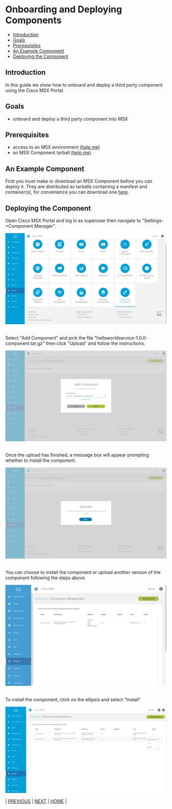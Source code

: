 # Onboarding and Deploying Components
* [Introduction](#introduction)
* [Goals](#goals)
* [Prerequisites](#prerequisites)
* [An Example Component](#an-example-component)
* [Deploying the Component](#deploying-the-component)


## Introduction
In this guide we show how to onboard and deploy a third party component using the Cisco MSX Portal.


## Goals
* onboard and deploy a third party component into MSX


## Prerequisites
* access to an MSX environment [(help me)](../01-msx-developer-program-basics/02-getting-access-to-an-msx-environment.md)
* an MSX Component tarball [(help me)](artifacts/helloworldservice-1.0.0-component.tar.gz)


## An Example Component
First you must make or download an MSX Component before you can deploy it. They are distributed as tarballs containing a manifest and container(s), for convenience you can download one [here](artifacts/helloworldservice-1.0.0-component.tar.gz).


## Deploying the Component
Open Cisco MSX Portal and log in as superuser then navigate to "Settings->Component Manager".

![](images/deploying-component-1.png?raw=true)

<br>
Select "Add Component" and pick the file "helloworldservice-1.0.0-component.tar.gz" then click "Upload" and follow the instructions.

![](images/deploying-component-2.png?raw=true)

<br>
Once the upload has finished, a message box will appear prompting whether to install the component.

![](images/deploying-component-3.png?raw=true)

<br>
You can choose to install the component or upload another version of the component following the steps above.

![](images/deploying-component-4.png?raw=true)

<br>
To install the component, click on the ellipsis and select "Install"

![](images/deploying-component-5.png?raw=true)


| [PREVIOUS](03-service-containerization-and-packaging.md) | [NEXT](05-service-offers-and-subscriptions.md) |  [HOME](../index.md#msx-component-manager) |

